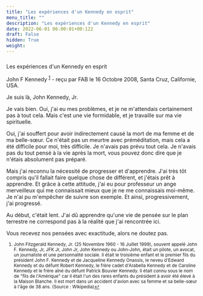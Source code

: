 ```yaml
---
title: "Les expériences d'un Kennedy en esprit"
menu_title: ""
description: "Les expériences d'un Kennedy en esprit"
date: 2022-06-01 06:00:01+00:122
draft: False
hidden: True
weight:
---
```

### 
Les expériences d'un Kennedy en esprit

John F Kennedy <sup id="a1">[1](#f1)</sup> - reçu par FAB le 16 Octobre 2008, Santa Cruz, Californie, USA.

Je suis là, John Kennedy, Jr.

Je vais bien. Oui, j'ai eu mes problèmes, et je ne m'attendais certainement pas à tout cela. Mais c'est une vie formidable, et je travaille sur ma vie spirituelle.

Oui, j'ai souffert pour avoir indirectement causé la mort de ma femme et de ma belle-sœur. Ce n'était pas un meurtre avec préméditation, mais cela a été difficile pour moi, très difficile. Je n'avais pas prévu tout cela. Je n'avais pas du tout pensé à la vie après la mort, vous pouvez donc dire que je n'étais absolument pas préparé.

Mais j'ai reconnu la nécessité de progresser et d'apprendre. J'ai très tôt compris qu'il fallait faire quelque chose de différent, et j'étais prêt à apprendre. Et grâce à cette attitude, j'ai eu pour professeur un ange merveilleux qui me connaissait mieux que je ne me connaissais moi-même. Je n'ai pu m'empêcher de suivre son exemple. Et ainsi, progressivement, j'ai progressé.

Au début, c'était lent. J'ai dû apprendre qu'une vie de pensée sur le plan terrestre ne correspond pas à la réalité que j'ai rencontrée ici.

Vous recevez nos pensées avec exactitude, alors ne doutez pas.
<small>

1. <large id="f1"> John Fitzgerald Kennedy, Jr. (25 Novembre 1960 - 16 Juillet 1999), souvent appelé John F. Kennedy, Jr, JFK Jr, John Jr, John Kennedy ou John-John, était un pilote, un avocat, un journaliste et une personnalité sociale. Il était le troisième enfant et le premier fils du président John F. Kennedy et de Jacqueline Kennedy Onassis, le neveu d'Edward Kennedy et du défunt Robert Kennedy, le frère cadet d'Arabella Kennedy et de Caroline Kennedy et le frère aîné du défunt Patrick Bouvier Kennedy. Il était connu sous le nom de "fils de l'Amérique" car il était l'un des rares enfants du président à avoir été élevé à la Maison Blanche. Il est mort dans un accident d'avion avec sa femme et sa belle-sœur à l'âge de 38 ans. (Source : Wikipedia)[↩](#a1)
